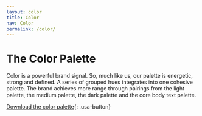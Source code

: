 ```yaml
---
layout: color
title: Color
nav: Color
permalink: /color/
---
```


# The Color Palette

Color is a powerful brand signal. So, much like us, our palette is energetic, strong and defined. A series of grouped hues integrates into one cohesive palette. The brand achieves more range through pairings from the light palette, the medium palette, the dark palette and the core body text palette.

[Download the color palette](https://shared-assets.adobe.com/link/0b60fc60-a474-4b51-40e8-1d5e1b0af038){: .usa-button}
